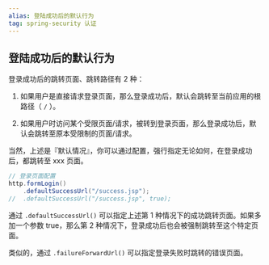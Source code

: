```yaml
---
alias: 登陆成功后的默认行为
tag: spring-security 认证
---
```


## 登陆成功后的默认行为

登录成功后的跳转页面、跳转路径有 2 种：

1. 如果用户是直接请求登录页面，那么登录成功后，默认会跳转至当前应用的根路径（ `/` ）。

2. 如果用户时访问某个受限页面/请求，被转到登录页面，那么登录成功后，默认会跳转至原本受限制的页面/请求。

当然，上述是『默认情况』，你可以通过配置，强行指定无论如何，在登录成功后，都跳转至 xxx 页面。

```java
// 登录页面配置
http.formLogin()
    .defaultSuccessUrl("/success.jsp");
//  .defaultSuccessUrl("/success.jsp", true);
```

通过 `.defaultSuccessUrl()` 可以指定上述第 1 种情况下的成功跳转页面。如果多加一个参数 true，那么第 2 种情况下，登录成功后也会被强制跳转至这个特定页面。

类似的，通过 `.failureForwardUrl()` 可以指定登录失败时跳转的错误页面。